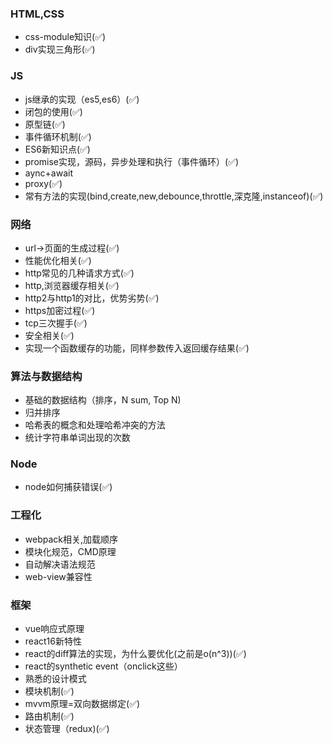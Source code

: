 
### HTML,CSS

- css-module知识(✅)
- div实现三角形(✅)

### JS

- js继承的实现（es5,es6）(✅)
- 闭包的使用(✅)
- 原型链(✅)
- 事件循环机制(✅)
- ES6新知识点(✅)
- promise实现，源码，异步处理和执行（事件循环）(✅)
- aync+await
- proxy(✅)
- 常有方法的实现(bind,create,new,debounce,throttle,深克隆,instanceof)(✅)

### 网络

- url->页面的生成过程(✅)
- 性能优化相关(✅)
- http常见的几种请求方式(✅)
- http,浏览器缓存相关(✅)
- http2与http1的对比，优势劣势(✅)
- https加密过程(✅)
- tcp三次握手(✅)
- 安全相关(✅)
- 实现一个函数缓存的功能，同样参数传入返回缓存结果(✅)

### 算法与数据结构

- 基础的数据结构（排序，N sum, Top N)
- 归并排序
- 哈希表的概念和处理哈希冲突的方法
- 统计字符串单词出现的次数

### Node

- node如何捕获错误(✅)

### 工程化

- webpack相关,加载顺序
- 模块化规范，CMD原理
- 自动解决语法规范
- web-view兼容性
  
### 框架

- vue响应式原理
- react16新特性
- react的diff算法的实现，为什么要优化(之前是o(n^3))(✅)
- react的synthetic event（onclick这些）
- 熟悉的设计模式
- 模块机制(✅)
- mvvm原理=双向数据绑定(✅)
- 路由机制(✅)
- 状态管理（redux)(✅)
